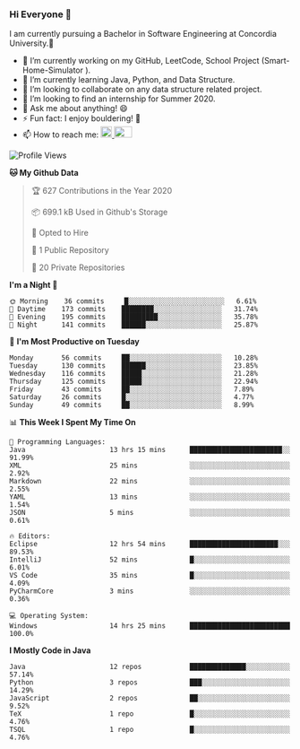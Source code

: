 ### Hi Everyone 👋
I am currently pursuing a Bachelor in Software Engineering at Concordia University.🏫

- 🔭 I’m currently working on my GitHub, LeetCode, School Project (Smart-Home-Simulator ).
- 🌱 I’m currently learning Java, Python, and Data Structure.
- 👯 I’m looking to collaborate on any data structure related project.
- 🤔 I’m looking to find an internship for Summer 2020.
- 💬 Ask me about anything! 😄
- ⚡ Fun fact: I enjoy bouldering! 🧗‍
- 📫 How to reach me: <a href="https://www.linkedin.com/in/siu-tong-ye/" target="_blank"> <img width="20px" width="32" src="https://cdn.jsdelivr.net/npm/simple-icons@v3/icons/linkedin.svg" /> </a> <a href="mailto:SiuTongYe@gmail.com" target="_blank"> <img height="20" width="32" src="https://cdn.jsdelivr.net/npm/simple-icons@v3/icons/gmail.svg" /> </a>

<!--START_SECTION:waka-->
![Profile Views](http://img.shields.io/badge/Profile%20Views-47-blue)

**🐱 My Github Data** 

> 🏆 627 Contributions in the Year 2020
 > 
> 📦 699.1 kB Used in Github's Storage 
 > 
> 💼 Opted to Hire
 > 
> 📜 1 Public Repository 
 > 
> 🔑 20 Private Repositories 

**I'm a Night 🦉** 

```text
🌞 Morning    36 commits     █░░░░░░░░░░░░░░░░░░░░░░░░   6.61% 
🌆 Daytime    173 commits    ████████░░░░░░░░░░░░░░░░░   31.74% 
🌃 Evening    195 commits    █████████░░░░░░░░░░░░░░░░   35.78% 
🌙 Night      141 commits    ██████░░░░░░░░░░░░░░░░░░░   25.87%

```
📅 **I'm Most Productive on Tuesday** 

```text
Monday       56 commits     ██░░░░░░░░░░░░░░░░░░░░░░░   10.28% 
Tuesday      130 commits    ██████░░░░░░░░░░░░░░░░░░░   23.85% 
Wednesday    116 commits    █████░░░░░░░░░░░░░░░░░░░░   21.28% 
Thursday     125 commits    █████░░░░░░░░░░░░░░░░░░░░   22.94% 
Friday       43 commits     ██░░░░░░░░░░░░░░░░░░░░░░░   7.89% 
Saturday     26 commits     █░░░░░░░░░░░░░░░░░░░░░░░░   4.77% 
Sunday       49 commits     ██░░░░░░░░░░░░░░░░░░░░░░░   8.99%

```


📊 **This Week I Spent My Time On** 

```text
💬 Programming Languages: 
Java                     13 hrs 15 mins      ███████████████████████░░   91.99% 
XML                      25 mins             ░░░░░░░░░░░░░░░░░░░░░░░░░   2.92% 
Markdown                 22 mins             ░░░░░░░░░░░░░░░░░░░░░░░░░   2.55% 
YAML                     13 mins             ░░░░░░░░░░░░░░░░░░░░░░░░░   1.54% 
JSON                     5 mins              ░░░░░░░░░░░░░░░░░░░░░░░░░   0.61%

🔥 Editors: 
Eclipse                  12 hrs 54 mins      ██████████████████████░░░   89.53% 
IntelliJ                 52 mins             █░░░░░░░░░░░░░░░░░░░░░░░░   6.01% 
VS Code                  35 mins             █░░░░░░░░░░░░░░░░░░░░░░░░   4.09% 
PyCharmCore              3 mins              ░░░░░░░░░░░░░░░░░░░░░░░░░   0.36%

💻 Operating System: 
Windows                  14 hrs 25 mins      █████████████████████████   100.0%

```

**I Mostly Code in Java** 

```text
Java                     12 repos            ██████████████░░░░░░░░░░░   57.14% 
Python                   3 repos             ███░░░░░░░░░░░░░░░░░░░░░░   14.29% 
JavaScript               2 repos             ██░░░░░░░░░░░░░░░░░░░░░░░   9.52% 
TeX                      1 repo              █░░░░░░░░░░░░░░░░░░░░░░░░   4.76% 
TSQL                     1 repo              █░░░░░░░░░░░░░░░░░░░░░░░░   4.76%

```



<!--END_SECTION:waka-->
